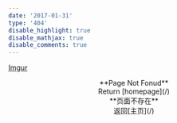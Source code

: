 ```yaml
---
date: '2017-01-31'
type: '404'
disable_highlight: true
disable_mathjax: true
disable_comments: true
---
```


[Imgur](http://i.imgur.com/hGTHglW.gifv)

<center>**Page Not Fonud**</center>
<center>Return [homepage](/)</center>        



<center>**页面不存在**</center>
<center>返回[主页](/)</center>
